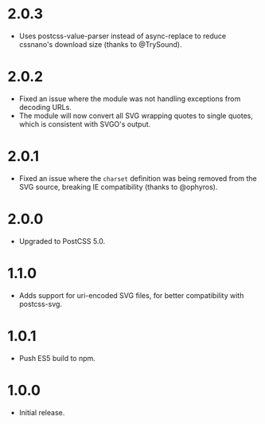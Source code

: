 # 2.0.3

* Uses postcss-value-parser instead of async-replace to reduce cssnano's
  download size (thanks to @TrySound).

# 2.0.2

* Fixed an issue where the module was not handling exceptions from
  decoding URLs.
* The module will now convert all SVG wrapping quotes to single quotes, which
  is consistent with SVGO's output.

# 2.0.1

* Fixed an issue where the `charset` definition was being removed from the
  SVG source, breaking IE compatibility (thanks to @ophyros).

# 2.0.0

* Upgraded to PostCSS 5.0.

# 1.1.0

* Adds support for uri-encoded SVG files, for better compatibility
  with postcss-svg.

# 1.0.1

* Push ES5 build to npm.

# 1.0.0

* Initial release.
